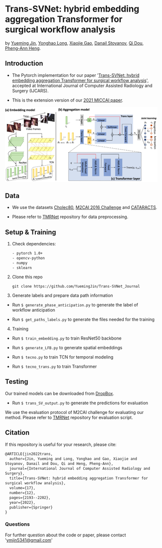 # Trans-SVNet: hybrid embedding aggregation Transformer for surgical workflow analysis
by [Yueming Jin](https://yuemingjin.github.io/), [Yonghao Long](https://scholar.google.com/citations?user=HIjQdFQAAAAJ&hl=zh-CN), [Xiaojie Gao](https://scholar.google.com/citations?user=Cu09UTYAAAAJ&hl=en), [Danail Stoyanov](https://www.ucl.ac.uk/surgical-robot-vision/people/danail-stoyanov), [Qi Dou](http://www.cse.cuhk.edu.hk/~qdou/), [Pheng-Ann Heng](http://www.cse.cuhk.edu.hk/~pheng/). 

## Introduction
* The Pytorch implementation for our paper '[Trans-SVNet: hybrid embedding aggregation Transformer for surgical workflow analysis](https://link.springer.com/article/10.1007/s11548-022-02743-8)', accepted at International Journal of Computer Assisted Radiology and Surgery (IJCARS).

* This is the extension version of our [2021 MICCAI paper](https://link.springer.com/chapter/10.1007/978-3-030-87202-1_57).

<p align="center">
  <img src="figs/overview.png"  width="800"/>
</p>

## Data
* We use the datasets [Cholec80](http://camma.u-strasbg.fr/datasets), [M2CAI 2016 Challenge](http://camma.u-strasbg.fr/m2cai2016/index.php/program-challenge/) and [CATARACTS](https://ieee-dataport.org/open-access/cataracts).

* Please refer to [TMRNet](https://github.com/YuemingJin/TMRNet) repository for data preprocessing.

## Setup & Training

1. Check dependencies:
   ```
   - pytorch 1.0+
   - opencv-python
   - numpy
   - sklearn
   ```
2. Clone this repo
    ```shell
    git clone https://github.com/YuemingJin/Trans-SVNet_Journal
    ```

3. Generate labels and prepare data path information

* Run ``$ generate_phase_anticipation.py`` to generate the label of workflow anticipation

* Run ``$ get_paths_labels.py`` to generate the files needed for the training

4. Training

* Run ``$ train_embedding.py`` to train ResNet50 backbone

* Run ``$ generate_LFB.py`` to generate spatial embeddings

* Run ``$ tecno.py`` to train TCN for temporal modeling

* Run ``$ tecno_trans.py`` to train Transformer


## Testing

Our trained models can be downloaded from [DropBox](https://www.dropbox.com/scl/fo/t39mc5awl7trrsv0t2mcy/h?dl=0&rlkey=gfalcbb0f2sa1ythpjwulrohy).

* Run ``$ trans_SV_output.py`` to generate the predictions for evaluation

We use the evaluation protocol of M2CAI challenge for evaluating our method.
Please refer to [TMRNet](https://github.com/YuemingJin/TMRNet/tree/main/code/eval/result/matlab-eval) repository for evaluation script.

## Citation
If this repository is useful for your research, please cite:
```
@ARTICLE{jin2022trans,  
  author={Jin, Yueming and Long, Yonghao and Gao, Xiaojie and Stoyanov, Danail and Dou, Qi and Heng, Pheng-Ann},  
  journal={International Journal of Computer Assisted Radiology and Surgery},   
  title={Trans-SVNet: hybrid embedding aggregation Transformer for surgical workflow analysis},
  volume={17},
  number={12},
  pages={2193--2202},
  year={2022},
  publisher={Springer}
}
```

### Questions

For further question about the code or paper, please contact 'ymjin5341@gmail.com'
